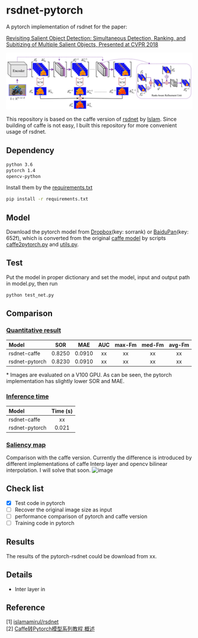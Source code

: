 # rsdnet-pytorch
A pytorch implementation of  rsdnet for the paper:  

[Revisiting Salient Object Detection: Simultaneous Detection, Ranking, and Subitizing of Multiple Salient Objects, Presented at CVPR 2018](https://openaccess.thecvf.com/content_cvpr_2018/papers/Islam_Revisiting_Salient_Object_CVPR_2018_paper.pdf)

![image](https://github.com/MinglangQiao/pytorch-rsdnet-sor/blob/master/data/rsdnet_framework.PNG)

This  repository is based on the caffe version of [rsdnet](https://github.com/islamamirul/rsdnet) by [Islam](https://github.com/islamamirul). Since building of caffe is not easy, I built this repository for more convenient usage of rsdnet.


## Dependency
```
python 3.6 
pytorch 1.4
opencv-python
```

Install them by the [requirements.txt](https://github.com/MinglangQiao/rsdnet-pytorch/blob/master/requirements.txt)
```bash
pip install -r requirements.txt
``` 

## Model
Download the pytorch model from [Dropbox](https://www.dropbox.com/s/7du5mgo8a0k5rcn/weights.pkl?dl=0)(key: sorrank) or [BaiduPan](https://pan.baidu.com/s/1dPGJPp-g-m8yWHAc4hmDWA )(key: 652f), which is converted from the original [caffe model](https://www.dropbox.com/sh/we3vk0z9nln0jao/AABVOTQ2N9kcBN_gnN2rJ11Wa?dl=0) by scripts [caffe2pytorch.py](https://github.com/MinglangQiao/rsdnet-pytorch/blob/cd8ae1d98b66ea29ecf10f202f54a4f27641859d/scripts/caffe2pytorch.py#L55) and [utils.py](https://github.com/MinglangQiao/rsdnet-pytorch/blob/cd8ae1d98b66ea29ecf10f202f54a4f27641859d/utils.py#L69).

## Test
Put the model in proper dictionary and set the model, input and output path in model.py, then run
```py
python test_net.py
```

## Comparison
### [Quantitative result]()

| Model  | SOR | MAE | AUC | max-Fm | med-Fm | avg-Fm |
| :---  | :---:  | :---:  | :---:  | :---:  | :---:  |:---:  |
| rsdnet-caffe  | 0.8250  | 0.0910  |  xx  |  xx  |  xx  |   xx  | 
| rsdnet-pytorch  | 0.8230  | 0.0910 |  xx  |  xx  |  xx  |   xx  |

\* Images are evaluated on a V100 GPU. As can be seen, the pytorch implementation has slightly lower SOR and MAE.

### [Inference time]()
| Model  | Time (s) |
| :---  | :---:  |
| rsdnet-caffe  | xx  |
| rsdnet-pytorch  | 0.021  |


### [Saliency map]()
Comparison with the caffe version. Currently the difference is introduced by different implementations of caffe Interp layer and
opencv bilinear interpolation. I will solve that soon.
![image](https://github.com/MinglangQiao/rsdnet-pytorch/blob/master/large_file/compare.jpg)


## Check list

- [x] Test code in pytorch
- [ ] Recover the original image size as input
- [ ] performance comparison of pytorch and caffe version  
- [ ] Training code in pytorch

## Results
The results of the pytorch-rsdnet could be download from xx.

## Details
* Inter layer in 

## Reference
[1] [islamamirul/rsdnet](https://github.com/islamamirul/rsdnet) \
[2] [Caffe转Pytorch模型系列教程 概述](https://blog.csdn.net/DumpDoctorWang/article/details/88716962)

